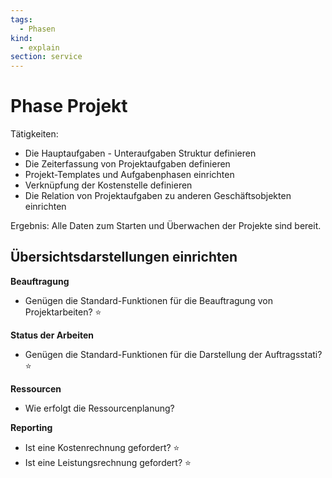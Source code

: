 ```yaml
---
tags:
  - Phasen
kind:
  - explain
section: service
---
```

# Phase Projekt

Tätigkeiten:

* Die Hauptaufgaben - Unteraufgaben Struktur definieren
* Die Zeiterfassung von Projektaufgaben definieren
* Projekt-Templates und Aufgabenphasen einrichten
* Verknüpfung der Kostenstelle definieren
* Die Relation von Projektaufgaben zu anderen Geschäftsobjekten einrichten

Ergebnis: Alle Daten zum Starten und Überwachen der Projekte sind bereit.

## Übersichtsdarstellungen einrichten

**Beauftragung**

- Genügen die Standard-Funktionen für die Beauftragung von Projektarbeiten? ⭐

**Status der Arbeiten**

- Genügen die Standard-Funktionen für die Darstellung der Auftragsstati? ⭐

**Ressourcen**

- Wie erfolgt die Ressourcenplanung?

**Reporting**

- Ist eine Kostenrechnung gefordert? ⭐
- Ist eine Leistungsrechnung gefordert? ⭐
